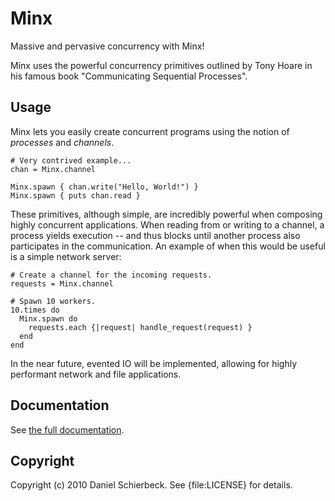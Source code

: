 Minx
====

Massive and pervasive concurrency with Minx!

Minx uses the powerful concurrency primitives outlined by Tony Hoare in his
famous book "Communicating Sequential Processes".


Usage
-----

Minx lets you easily create concurrent programs using the notion of *processes*
and *channels*.

    # Very contrived example...
    chan = Minx.channel

    Minx.spawn { chan.write("Hello, World!") }
    Minx.spawn { puts chan.read }

These primitives, although simple, are incredibly powerful when composing highly
concurrent applications. When reading from or writing to a channel, a process
yields execution -- and thus blocks until another process also participates in
the communication. An example of when this would be useful is a simple network
server:

    # Create a channel for the incoming requests.
    requests = Minx.channel

    # Spawn 10 workers.
    10.times do
      Minx.spawn do
        requests.each {|request| handle_request(request) }
      end
    end

In the near future, evented IO will be implemented, allowing for highly
performant network and file applications.


Documentation
-------------

See [the full documentation](http://yardoc.org/docs/dasch-minx/file:README.md).


Copyright
---------

Copyright (c) 2010 Daniel Schierbeck. See {file:LICENSE} for details.
